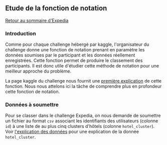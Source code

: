 ## Etude de la fonction de notation

[Retour au sommaire d'Expedia](expedia_sommaire.md)

### Introduction

Comme pour chaque challenge hébergé par kaggle, l'organisateur du challenge donne une fonction de notation prenant en paramètre les données soumises par le participant et les données réellement enregistrées. Cette fonction permet de produire le classement des participants. Il est donc utile d'étudier cette méthode de notation pour une meilleur approche du problème.

La page kaggle du challenge nous fournit une [première explication](https://www.kaggle.com/c/expedia-hotel-recommendations/details/evaluation) de cette fonction. Nous nous attelons ici la tâche de comprendre plus en profondeur cette fonction de notation.

### Données à soumettre

Pour se classer dans le challenge Expedia, on nous demande de soumettre un fichier au format `csv` associant les identifiants des utilisateurs (colonne `id`) à une liste de au plus cinq clusters d'hôtels (colonne `hotel_cluster`). Voir [l'explication des données](expedia_data.md#informations-sur-lhôtel) pour une explication de la donnée `hotel_cluster`.
